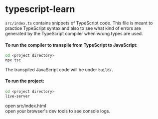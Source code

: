 # typescript-learn

`src/index.ts` contains snippets of TypeScript code.  This file is meant to practice TypeScript syntax and also to see what kind of errors are generated by the TypeScript compiler when wrong types are used.

#### To run the compiler to transpile from TypeScript to JavaScript:
```bash
cd <project directory>
npx tsc
```

The transpiled JavaScript code will be under `build/`.

#### To run the project:
```bash
cd <project directory>
live-server
```
open src/index.html<br>
open your browser's dev tools to see console logs.
